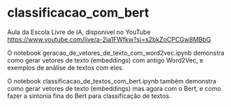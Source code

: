 # classificacao_com_bert

Aula da Escola Livre de IA, disponível no YouTube https://www.youtube.com/live/a-2ia1FWfkw?si=s2bkZoCPCGw8MBbG

O notebook geracao_de_vetores_de_texto_com_word2vec.ipynb demonstra como gerar vetores de texto (embeddings) com antigo Word2Vec, e exemplos de análise de textos com eles.

O notebook classificacao_de_textos_com_bert.ipynb também demonstra como gerar vetores de texto (embeddings) mas agora com o Bert, e como fazer a sintonia fina do Bert para classificação de textos.

